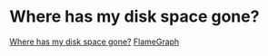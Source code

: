 # Where has my disk space gone?

[Where has my disk space gone?](http://www.brendangregg.com/blog/2017-02-05/file-system-flame-graph.html)
[FlameGraph](https://github.com/brendangregg/FlameGraph)
